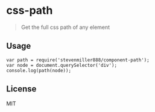 
# css-path

> Get the full css path of any element

## Usage

```
var path = require('stevenmiller888/component-path');
var node = document.querySelector('div');
console.log(path(node));
```

## License

MIT